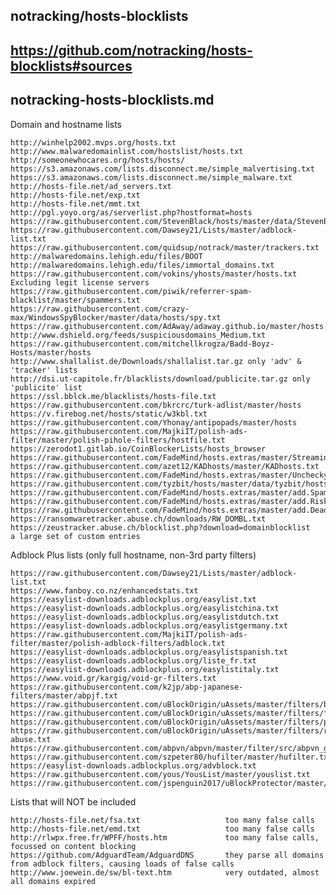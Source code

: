 ## notracking/hosts-blocklists
## https://github.com/notracking/hosts-blocklists#sources
## notracking-hosts-blocklists.md


Domain and hostname lists

    http://winhelp2002.mvps.org/hosts.txt
    http://www.malwaredomainlist.com/hostslist/hosts.txt
    http://someonewhocares.org/hosts/hosts/
    https://s3.amazonaws.com/lists.disconnect.me/simple_malvertising.txt
    https://s3.amazonaws.com/lists.disconnect.me/simple_malware.txt
    http://hosts-file.net/ad_servers.txt
    http://hosts-file.net/exp.txt
    http://hosts-file.net/mmt.txt
    http://pgl.yoyo.org/as/serverlist.php?hostformat=hosts
    https://raw.githubusercontent.com/StevenBlack/hosts/master/data/StevenBlack/hosts
    https://raw.githubusercontent.com/Dawsey21/Lists/master/adblock-list.txt
    https://raw.githubusercontent.com/quidsup/notrack/master/trackers.txt
    http://malwaredomains.lehigh.edu/files/BOOT
    http://malwaredomains.lehigh.edu/files/immortal_domains.txt
    https://raw.githubusercontent.com/vokins/yhosts/master/hosts.txt Excluding legit license servers
    https://raw.githubusercontent.com/piwik/referrer-spam-blacklist/master/spammers.txt
    https://raw.githubusercontent.com/crazy-max/WindowsSpyBlocker/master/data/hosts/spy.txt
    https://raw.githubusercontent.com/AdAway/adaway.github.io/master/hosts.txt
    http://www.dshield.org/feeds/suspiciousdomains_Medium.txt
    https://raw.githubusercontent.com/mitchellkrogza/Badd-Boyz-Hosts/master/hosts
    http://www.shallalist.de/Downloads/shallalist.tar.gz only 'adv' & 'tracker' lists
    http://dsi.ut-capitole.fr/blacklists/download/publicite.tar.gz only 'publicite' list
    https://ssl.bblck.me/blacklists/hosts-file.txt
    https://raw.githubusercontent.com/bkrcrc/turk-adlist/master/hosts
    https://v.firebog.net/hosts/static/w3kbl.txt
    https://raw.githubusercontent.com/Yhonay/antipopads/master/hosts
    https://raw.githubusercontent.com/MajkiIT/polish-ads-filter/master/polish-pihole-filters/hostfile.txt
    https://zerodot1.gitlab.io/CoinBlockerLists/hosts_browser
    https://raw.githubusercontent.com/FadeMind/hosts.extras/master/StreamingAds/hosts
    https://raw.githubusercontent.com/azet12/KADhosts/master/KADhosts.txt
    https://raw.githubusercontent.com/FadeMind/hosts.extras/master/UncheckyAds/hosts
    https://raw.githubusercontent.com/tyzbit/hosts/master/data/tyzbit/hosts
    https://raw.githubusercontent.com/FadeMind/hosts.extras/master/add.Spam/hosts
    https://raw.githubusercontent.com/FadeMind/hosts.extras/master/add.Risk/hosts
    https://raw.githubusercontent.com/FadeMind/hosts.extras/master/add.Dead/hosts
    https://ransomwaretracker.abuse.ch/downloads/RW_DOMBL.txt
    https://zeustracker.abuse.ch/blocklist.php?download=domainblocklist
    a large set of custom entries

Adblock Plus lists (only full hostname, non-3rd party filters)

    https://raw.githubusercontent.com/Dawsey21/Lists/master/adblock-list.txt
    https://www.fanboy.co.nz/enhancedstats.txt
    https://easylist-downloads.adblockplus.org/easylist.txt
    https://easylist-downloads.adblockplus.org/easylistchina.txt
    https://easylist-downloads.adblockplus.org/easylistdutch.txt
    https://easylist-downloads.adblockplus.org/easylistgermany.txt
    https://raw.githubusercontent.com/MajkiIT/polish-ads-filter/master/polish-adblock-filters/adblock.txt
    https://easylist-downloads.adblockplus.org/easylistspanish.txt
    https://easylist-downloads.adblockplus.org/liste_fr.txt
    https://easylist-downloads.adblockplus.org/easylistitaly.txt
    https://www.void.gr/kargig/void-gr-filters.txt
    https://raw.githubusercontent.com/k2jp/abp-japanese-filters/master/abpjf.txt
    https://raw.githubusercontent.com/uBlockOrigin/uAssets/master/filters/badware.txt
    https://raw.githubusercontent.com/uBlockOrigin/uAssets/master/filters/filters.txt
    https://raw.githubusercontent.com/uBlockOrigin/uAssets/master/filters/privacy.txt
    https://raw.githubusercontent.com/uBlockOrigin/uAssets/master/filters/resource-abuse.txt
    https://raw.githubusercontent.com/abpvn/abpvn/master/filter/src/abpvn_general.txt
    https://raw.githubusercontent.com/szpeter80/hufilter/master/hufilter.txt
    https://easylist-downloads.adblockplus.org/advblock.txt
    https://raw.githubusercontent.com/yous/YousList/master/youslist.txt
    https://raw.githubusercontent.com/jspenguin2017/uBlockProtector/master/uBlockProtectorList.txt

Lists that will NOT be included

    http://hosts-file.net/fsa.txt                   too many false calls
    http://hosts-file.net/emd.txt                   too many false calls
    http://rlwpx.free.fr/WPFF/hosts.htm             too many false calls, focussed on content blocking
    https://github.com/AdguardTeam/AdguardDNS       they parse all domains from adblock filters, causing loads of false calls
    http://www.joewein.de/sw/bl-text.htm            very outdated, almost all domains expired


